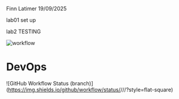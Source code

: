 Finn Latimer 
19/09/2025

lab01
set up

lab2
TESTING

![workflow](https://github.com/<UserName>/<RepositoryName>/actions/workflows/main.yml/badge.svg)

# DevOps
![GitHub Workflow Status (branch)](https://img.shields.io/github/workflow/status/<username>/<repository>/<action name taken from main.yml>/<branch>?style=flat-square)